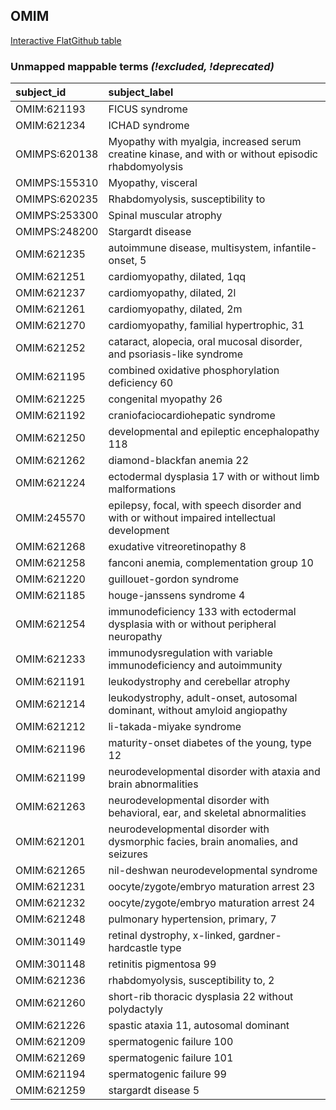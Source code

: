 ## OMIM
[Interactive FlatGithub table](https://flatgithub.com/monarch-initiative/mondo-ingest?filename=src/ontology/reports/omim_mapping_status.tsv)

### Unmapped mappable terms _(!excluded, !deprecated)_
| subject_id    | subject_label                                                                                       |
|:--------------|:----------------------------------------------------------------------------------------------------|
| OMIM:621193   | FICUS syndrome                                                                                      |
| OMIM:621234   | ICHAD syndrome                                                                                      |
| OMIMPS:620138 | Myopathy with myalgia, increased serum creatine kinase, and with or without episodic rhabdomyolysis |
| OMIMPS:155310 | Myopathy, visceral                                                                                  |
| OMIMPS:620235 | Rhabdomyolysis, susceptibility to                                                                   |
| OMIMPS:253300 | Spinal muscular atrophy                                                                             |
| OMIMPS:248200 | Stargardt disease                                                                                   |
| OMIM:621235   | autoimmune disease, multisystem, infantile-onset, 5                                                 |
| OMIM:621251   | cardiomyopathy, dilated, 1qq                                                                        |
| OMIM:621237   | cardiomyopathy, dilated, 2l                                                                         |
| OMIM:621261   | cardiomyopathy, dilated, 2m                                                                         |
| OMIM:621270   | cardiomyopathy, familial hypertrophic, 31                                                           |
| OMIM:621252   | cataract, alopecia, oral mucosal disorder, and psoriasis-like syndrome                              |
| OMIM:621195   | combined oxidative phosphorylation deficiency 60                                                    |
| OMIM:621225   | congenital myopathy 26                                                                              |
| OMIM:621192   | craniofaciocardiohepatic syndrome                                                                   |
| OMIM:621250   | developmental and epileptic encephalopathy 118                                                      |
| OMIM:621262   | diamond-blackfan anemia 22                                                                          |
| OMIM:621224   | ectodermal dysplasia 17 with or without limb malformations                                          |
| OMIM:245570   | epilepsy, focal, with speech disorder and with or without impaired intellectual development         |
| OMIM:621268   | exudative vitreoretinopathy 8                                                                       |
| OMIM:621258   | fanconi anemia, complementation group 10                                                            |
| OMIM:621220   | guillouet-gordon syndrome                                                                           |
| OMIM:621185   | houge-janssens syndrome 4                                                                           |
| OMIM:621254   | immunodeficiency 133 with ectodermal dysplasia with or without peripheral neuropathy                |
| OMIM:621233   | immunodysregulation with variable immunodeficiency and autoimmunity                                 |
| OMIM:621191   | leukodystrophy and cerebellar atrophy                                                               |
| OMIM:621214   | leukodystrophy, adult-onset, autosomal dominant, without amyloid angiopathy                         |
| OMIM:621212   | li-takada-miyake syndrome                                                                           |
| OMIM:621196   | maturity-onset diabetes of the young, type 12                                                       |
| OMIM:621199   | neurodevelopmental disorder with ataxia and brain abnormalities                                     |
| OMIM:621263   | neurodevelopmental disorder with behavioral, ear, and skeletal abnormalities                        |
| OMIM:621201   | neurodevelopmental disorder with dysmorphic facies, brain anomalies, and seizures                   |
| OMIM:621265   | nil-deshwan neurodevelopmental syndrome                                                             |
| OMIM:621231   | oocyte/zygote/embryo maturation arrest 23                                                           |
| OMIM:621232   | oocyte/zygote/embryo maturation arrest 24                                                           |
| OMIM:621248   | pulmonary hypertension, primary, 7                                                                  |
| OMIM:301149   | retinal dystrophy, x-linked, gardner-hardcastle type                                                |
| OMIM:301148   | retinitis pigmentosa 99                                                                             |
| OMIM:621236   | rhabdomyolysis, susceptibility to, 2                                                                |
| OMIM:621260   | short-rib thoracic dysplasia 22 without polydactyly                                                 |
| OMIM:621226   | spastic ataxia 11, autosomal dominant                                                               |
| OMIM:621209   | spermatogenic failure 100                                                                           |
| OMIM:621269   | spermatogenic failure 101                                                                           |
| OMIM:621194   | spermatogenic failure 99                                                                            |
| OMIM:621259   | stargardt disease 5                                                                                 |